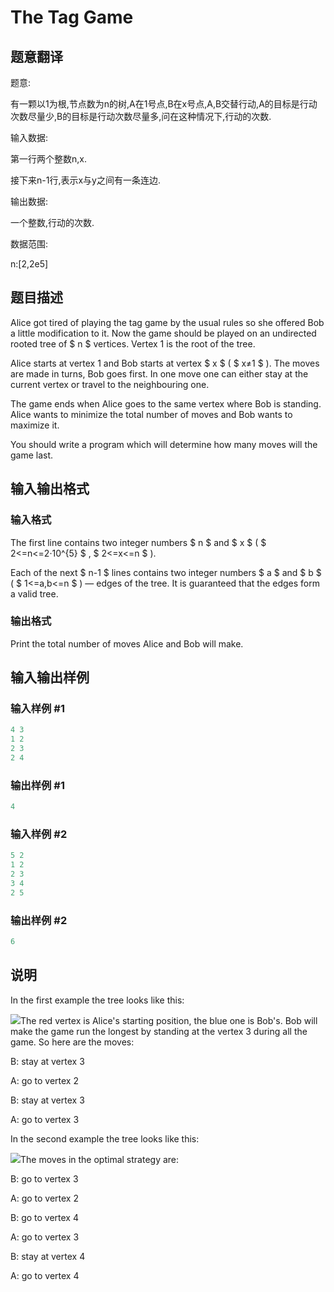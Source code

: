 # The Tag Game

## 题意翻译

题意:

有一颗以1为根,节点数为n的树,A在1号点,B在x号点,A,B交替行动,A的目标是行动次数尽量少,B的目标是行动次数尽量多,问在这种情况下,行动的次数.

输入数据:

第一行两个整数n,x.

接下来n-1行,表示x与y之间有一条连边.

输出数据:

一个整数,行动的次数.

数据范围:

n:[2,2e5]

## 题目描述

Alice got tired of playing the tag game by the usual rules so she offered Bob a little modification to it. Now the game should be played on an undirected rooted tree of $ n $ vertices. Vertex 1 is the root of the tree.

Alice starts at vertex 1 and Bob starts at vertex $ x $ ( $ x≠1 $ ). The moves are made in turns, Bob goes first. In one move one can either stay at the current vertex or travel to the neighbouring one.

The game ends when Alice goes to the same vertex where Bob is standing. Alice wants to minimize the total number of moves and Bob wants to maximize it.

You should write a program which will determine how many moves will the game last.

## 输入输出格式

### 输入格式

The first line contains two integer numbers $ n $ and $ x $ ( $ 2<=n<=2·10^{5} $ , $ 2<=x<=n $ ).

Each of the next $ n-1 $ lines contains two integer numbers $ a $ and $ b $ ( $ 1<=a,b<=n $ ) — edges of the tree. It is guaranteed that the edges form a valid tree.

### 输出格式

Print the total number of moves Alice and Bob will make.

## 输入输出样例

### 输入样例 #1

```cpp
4 3
1 2
2 3
2 4

```
### 输出样例 #1

```cpp
4

```
### 输入样例 #2

```cpp
5 2
1 2
2 3
3 4
2 5

```
### 输出样例 #2

```cpp
6

```
## 说明

In the first example the tree looks like this:

![](https://cdn.luogu.com.cn/upload/vjudge_pic/CF813C/b7ec0a99b40c82b622ba7707f0f0b2d0e630852a.png)The red vertex is Alice's starting position, the blue one is Bob's. Bob will make the game run the longest by standing at the vertex 3 during all the game. So here are the moves:

B: stay at vertex 3

A: go to vertex 2

B: stay at vertex 3

A: go to vertex 3

In the second example the tree looks like this:

![](https://cdn.luogu.com.cn/upload/vjudge_pic/CF813C/67357a90193bb980ddc9f6e8d8aabc3f3d4836ca.png)The moves in the optimal strategy are:

B: go to vertex 3

A: go to vertex 2

B: go to vertex 4

A: go to vertex 3

B: stay at vertex 4

A: go to vertex 4

